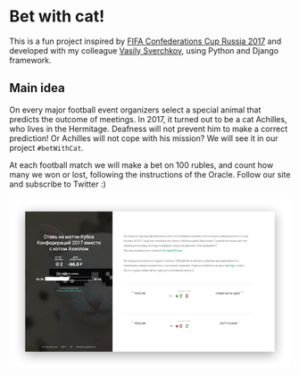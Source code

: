 # Bet with cat!

This is a fun project inspired by [FIFA Confederations Cup Russia 2017](http://www.fifa.com/confederationscup/matches/index.html) and developed with my colleague [Vasily Sverchkov](https://github.com/drumnkvas), using Python and Django framework.

## Main idea   

On every major football event organizers select a special animal that predicts the outcome of meetings. In 2017, it turned out to be a cat Achilles, who lives in the Hermitage. Deafness will not prevent him to make a correct prediction! Or Achilles will not cope with his mission? We will see it in our project `#betWithCat`.

At each football match we will make a bet on 100 rubles, and count how many we won or lost, following the instructions of the Oracle. Follow our site and subscribe to Twitter :)

![BetWithCat](https://raw.githubusercontent.com/PavelShar/betwithcat/e4208036a1d159f409a11922b603d7b0e754f0ae/main.png)
